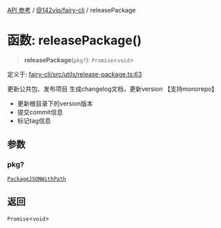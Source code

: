 [API 参考](../wiki/Home) / [@142vip/fairy-cli](../wiki/@142vip.fairy-cli) / releasePackage

# 函数: releasePackage()

> **releasePackage**(`pkg?`): `Promise`<`void`>

定义于: [fairy-cli/src/utils/release-package.ts:63](https://github.com/142vip/core-x/blob/5281e59d2cdd2de59e1ea761d17ed7fe118d1e60/packages/fairy-cli/src/utils/release-package.ts#L63)

更新公共包、发布项目
生成changelog文档，更新version 【支持monorepo】

* 更新根目录下的version版本
* 提交commit信息
* 标记tag信息

## 参数

### pkg?

[`PackageJSONWithPath`](../wiki/@142vip.utils.%E6%8E%A5%E5%8F%A3.PackageJSONWithPath)

## 返回

`Promise`<`void`>
